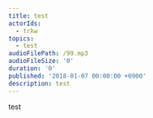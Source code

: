 ```yaml
---
title: test
actorIds:
  - trkw
topics:
  - test
audioFilePath: /99.mp3
audioFileSize: '0'
duration: '0'
published: '2018-01-07 00:00:00 +0900'
description: test
---
```

test
